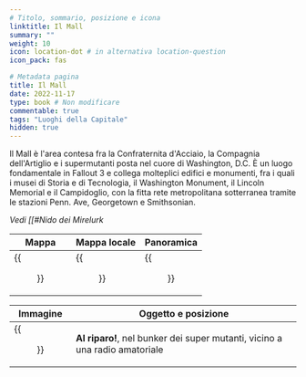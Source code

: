 ```yaml
---
# Titolo, sommario, posizione e icona
linktitle: Il Mall
summary: ""
weight: 10
icon: location-dot # in alternativa location-question
icon_pack: fas

# Metadata pagina
title: Il Mall
date: 2022-11-17
type: book # Non modificare
commentable: true
tags: "Luoghi della Capitale"
hidden: true
---
```




Il Mall è l'area contesa fra la Confraternita d'Acciaio, la Compagnia dell'Artiglio e i supermutanti posta nel cuore di Washington, D.C. È un luogo fondamentale in Fallout 3 e collega molteplici edifici e monumenti, fra i quali i musei di Storia e di Tecnologia, il Washington Monument, il Lincoln Memorial e il Campidoglio, con la fitta rete metropolitana sotterranea tramite le stazioni Penn. Ave, Georgetown e Smithsonian.

*Vedi [[#Nido dei Mirelurk*

| Mappa | Mappa locale | Panoramica |
| ----- | ------------ | ---------- |
| {{<figure src="fo3/Washington_Monument_loc.webp">}}  | {{<figure src="fo3/The_Mall_map.webp">}}  | {{<figure src="fo3/The_Mall.webp">}}  |

| Immagine                                      | Oggetto e posizione                                                                                                                                                                     |
| --------------------------------------------- | --------------------------------------------------------------------------------------------------------------------------------------------------------------------------------------- |
| {{<figure src="fo3/Super_mutant_bunker,_Duck_and_Cover.webp">}} | **Al riparo!**, nel bunker dei super mutanti, vicino a una radio amatoriale                                                                                                             |
